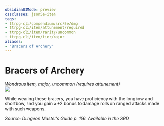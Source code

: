 ```yaml
---
obsidianUIMode: preview
cssclasses: json5e-item
tags:
- ttrpg-cli/compendium/src/5e/dmg
- ttrpg-cli/item/attunement/required
- ttrpg-cli/item/rarity/uncommon
- ttrpg-cli/item/tier/major
aliases: 
- "Bracers of Archery"
---
```

# Bracers of Archery
*Wondrous item, major, uncommon (requires attunement)*  
![](/3-Mechanics/CLI/Compendium/items/img/bracers-of-archery.webp#right)


While wearing these bracers, you have proficiency with the longbow and shortbow, and you gain a +2 bonus to damage rolls on ranged attacks made with such weapons.

*Source: Dungeon Master's Guide p. 156. Available in the <span title='Systems Reference Document (5.1)'>SRD</span>*